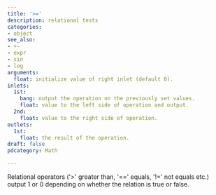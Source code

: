```yaml
---
title: '>='
description: relational tests
categories:
- object
see_also:
- +~
- expr
- sin
- log
arguments:
  float: initialize value of right inlet (default 0).
inlets:
  1st:
    bang: output the operation on the previously set values.
    float: value to the left side of operation and output.
  2nd:
    float: value to the right side of operation.
outlets:
  1st:
    float: the result of the operation.
draft: false
pdcategory: Math

---
```

Relational operators ('>' greater than, '==' equals, '!=' not equals etc.) output 1 or 0 depending on whether the relation is true or false.
